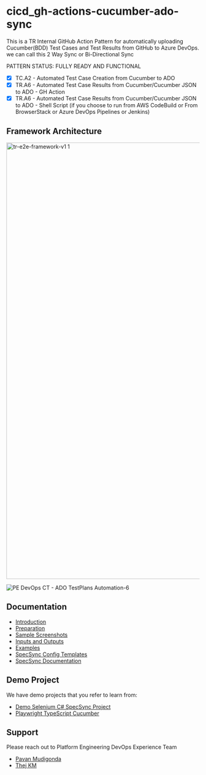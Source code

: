 # cicd_gh-actions-cucumber-ado-sync

This is a TR Internal GitHub Action Pattern for automatically uploading Cucumber(BDD) Test Cases and Test Results from GitHub to Azure DevOps.
we can call this 2 Way Sync or Bi-Directional Sync


PATTERN STATUS: FULLY READY AND FUNCTIONAL

- [x] TC.A2 - Automated Test Case Creation from Cucumber to ADO
- [x] TR.A6 - Automated Test Case Results from Cucumber/Cucumber JSON to ADO - GH Action
- [x] TR.A6 - Automated Test Case Results from Cucumber/Cucumber JSON to ADO - Shell Script (if you choose to run from AWS CodeBuild or From BrowserStack or Azure DevOps Pipelines or Jenkins)

## Framework Architecture

<img width="1140" alt="tr-e2e-framework-v1 1" src="https://user-images.githubusercontent.com/86745613/211696307-1e90e627-1545-43a8-b742-ebc8ab036a9d.png">

![PE DevOps CT - ADO TestPlans Automation-6](https://user-images.githubusercontent.com/86745613/214972549-8b8ea766-3fd0-4611-96a2-19baebb06ea0.jpeg)


## Documentation

- [Introduction](./docs/1-Introduction.md)
- [Preparation](./docs/2-Preparation.md)
- [Sample Screenshots](./docs/3-Action-Screenshots.md)
- [Inputs and Outputs](./docs/4-Inputs-Outputs.md)
- [Examples](./docs/5-Examples.md)
- [SpecSync Config Templates](./docs/specsync-templates)
- [SpecSync Documentation](https://specsolutions.gitbook.io/specsync/)

## Demo Project

We have demo projects that you refer to learn from:
* [Demo Selenium C# SpecSync Project](https://github.com/tr/tech_toc-selenium-dotnet-core)
* [Playwright TypeScript Cucumber](https://github.com/tr/tech_toc-cucumber-e2e)

## Support

Please reach out to Platform Engineering DevOps Experience Team

- [Pavan Mudigonda](mailto:nagapavankumar.mudigonda@tr.com)
- [Thej KM](mailto:thejaswini.madappa@tr.com)
